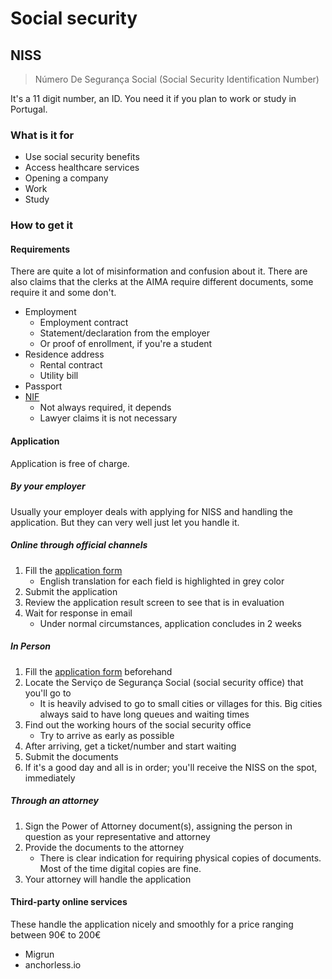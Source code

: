 # Social security

## NISS

> Número De Segurança Social (Social Security Identification Number)

It's a 11 digit number, an ID. You need it if you plan to work or study in Portugal.
### What is it for

- Use social security benefits
- Access healthcare services 
- Opening a company
- Work
- Study

### How to get it
#### Requirements

There are quite a lot of misinformation and confusion about it. There are also claims that the clerks at the AIMA require different documents, some require it and some don't.

- Employment
	- Employment contract
	- Statement/declaration from the employer
	- Or proof of enrollment, if you're a student
- Residence address
	- Rental contract
	- Utility bill
- Passport
- [NIF](./tax#NIF)
	- Not always required, it depends
	- Lawyer claims it is not necessary 

#### Application

Application is free of charge.
##### By your employer

Usually your employer deals with applying for NISS and handling the application. But they can very well just let you handle it.

##### Online through official channels

1. Fill the [application form](https://www.seg-social.pt/pedido-de-formulario-niss-cidadao-estrangeiro)
	- English translation for each field is highlighted in grey color
 2. Submit the application
 3. Review the application result screen to see that is in evaluation
 4. Wait for response in email
	 - Under normal circumstances, application concludes in 2 weeks

##### In Person

1. Fill the [application form](https://www.seg-social.pt/pedido-de-formulario-niss-cidadao-estrangeiro) beforehand
2. Locate the Serviço de Segurança Social (social security office) that you'll go to
	- It is heavily advised to go to small cities or villages for this. Big cities always said to have long queues and waiting times
3. Find out the working hours of the social security office
	- Try to arrive as early as possible
 4. After arriving, get a ticket/number and start waiting
 5. Submit the documents
 6. If it's a good day and all is in order; you'll receive the NISS on the spot, immediately

##### Through an attorney

1. Sign the Power of Attorney document(s), assigning the person in question as your representative and attorney
2. Provide the documents to the attorney
	- There is clear indication for requiring physical copies of documents. Most of the time digital copies are fine.
3. Your attorney will handle the application

#### Third-party online services

These handle the application nicely and smoothly for a price ranging between 90€ to 200€

- Migrun
- anchorless.io